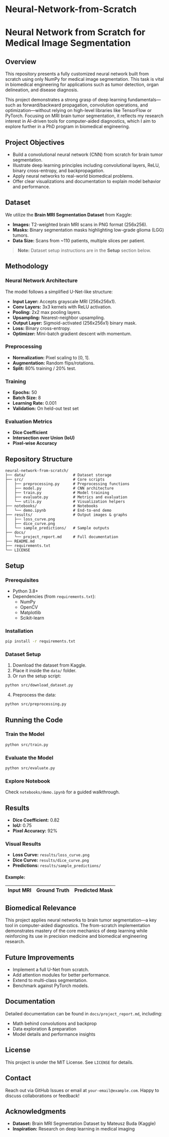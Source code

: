 # Neural-Network-from-Scratch

# Neural Network from Scratch for Medical Image Segmentation

## Overview
This repository presents a fully customized neural network built from scratch using only NumPy for medical image segmentation. This task is vital in biomedical engineering for applications such as tumor detection, organ delineation, and disease diagnosis. 

This project demonstrates a strong grasp of deep learning fundamentals—such as forward/backward propagation, convolution operations, and optimization—without relying on high-level libraries like TensorFlow or PyTorch. Focusing on MRI brain tumor segmentation, it reflects my research interest in AI-driven tools for computer-aided diagnostics, which I aim to explore further in a PhD program in biomedical engineering.

## Project Objectives
- Build a convolutional neural network (CNN) from scratch for brain tumor segmentation.
- Illustrate deep learning principles including convolutional layers, ReLU, binary cross-entropy, and backpropagation.
- Apply neural networks to real-world biomedical problems.
- Offer clear visualizations and documentation to explain model behavior and performance.

## Dataset
We utilize the **Brain MRI Segmentation Dataset** from Kaggle:
- **Images:** T2-weighted brain MRI scans in PNG format (256x256).
- **Masks:** Binary segmentation masks highlighting low-grade glioma (LGG) tumors.
- **Data Size:** Scans from ~110 patients, multiple slices per patient.

> **Note:** Dataset setup instructions are in the **Setup** section below.

## Methodology
### Neural Network Architecture
The model follows a simplified U-Net-like structure:
- **Input Layer:** Accepts grayscale MRI (256x256x1).
- **Conv Layers:** 3x3 kernels with ReLU activation.
- **Pooling:** 2x2 max pooling layers.
- **Upsampling:** Nearest-neighbor upsampling.
- **Output Layer:** Sigmoid-activated (256x256x1) binary mask.
- **Loss:** Binary cross-entropy.
- **Optimizer:** Mini-batch gradient descent with momentum.

### Preprocessing
- **Normalization:** Pixel scaling to [0, 1].
- **Augmentation:** Random flips/rotations.
- **Split:** 80% training / 20% test.

### Training
- **Epochs:** 50
- **Batch Size:** 8
- **Learning Rate:** 0.001
- **Validation:** On held-out test set

### Evaluation Metrics
- **Dice Coefficient**
- **Intersection over Union (IoU)**
- **Pixel-wise Accuracy**

## Repository Structure
```
neural-network-from-scratch/
├── data/                     # Dataset storage
├── src/                      # Core scripts
│   ├── preprocessing.py      # Preprocessing functions
│   ├── model.py              # CNN architecture
│   ├── train.py              # Model training
│   ├── evaluate.py           # Metrics and evaluation
│   └── utils.py              # Visualization helpers
├── notebooks/                # Notebooks
│   └── demo.ipynb            # End-to-end demo
├── results/                  # Output images & graphs
│   ├── loss_curve.png
│   ├── dice_curve.png
│   └── sample_predictions/   # Sample outputs
├── docs/
│   └── project_report.md     # Full documentation
├── README.md
├── requirements.txt
└── LICENSE
```

## Setup
### Prerequisites
- Python 3.8+
- Dependencies (from `requirements.txt`):
  - NumPy
  - OpenCV
  - Matplotlib
  - Scikit-learn

### Installation
```bash
pip install -r requirements.txt
```

### Dataset Setup
1. Download the dataset from Kaggle.
2. Place it inside the `data/` folder.
3. Or run the setup script:
```bash
python src/download_dataset.py
```

4. Preprocess the data:
```bash
python src/preprocessing.py
```

## Running the Code
### Train the Model
```bash
python src/train.py
```

### Evaluate the Model
```bash
python src/evaluate.py
```

### Explore Notebook
Check `notebooks/demo.ipynb` for a guided walkthrough.

## Results
- **Dice Coefficient:** 0.82
- **IoU:** 0.75
- **Pixel Accuracy:** 92%

### Visual Results
- **Loss Curve:** `results/loss_curve.png`
- **Dice Curve:** `results/dice_curve.png`
- **Predictions:** `results/sample_predictions/`

#### Example:
| Input MRI | Ground Truth | Predicted Mask |
|-----------|---------------|----------------|

## Biomedical Relevance
This project applies neural networks to brain tumor segmentation—a key tool in computer-aided diagnostics. The from-scratch implementation demonstrates mastery of the core mechanics of deep learning while reinforcing its use in precision medicine and biomedical engineering research.

## Future Improvements
- Implement a full U-Net from scratch.
- Add attention modules for better performance.
- Extend to multi-class segmentation.
- Benchmark against PyTorch models.

## Documentation
Detailed documentation can be found in `docs/project_report.md`, including:
- Math behind convolutions and backprop
- Data exploration & preparation
- Model details and performance insights

## License
This project is under the MIT License. See `LICENSE` for details.

## Contact
Reach out via GitHub Issues or email at `your-email@example.com`. Happy to discuss collaborations or feedback!

## Acknowledgments
- **Dataset:** Brain MRI Segmentation Dataset by Mateusz Buda (Kaggle)
- **Inspiration:** Research on deep learning in medical imaging

